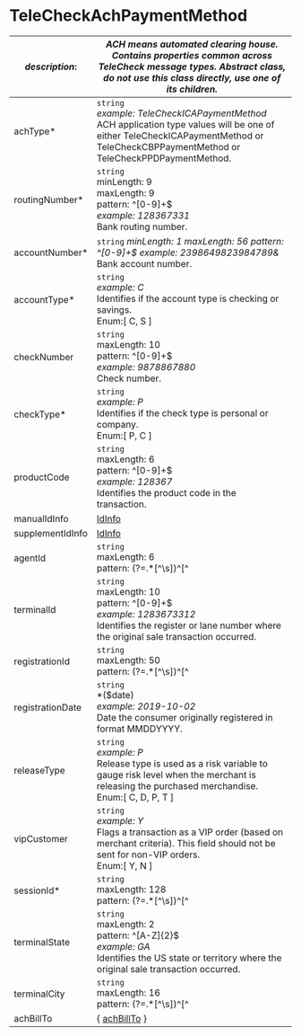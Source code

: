
# TeleCheckAchPaymentMethod

| *description*: | *ACH means automated clearing house. Contains properties common across TeleCheck message types. Abstract class, do not use this class directly, use one of its children.*|
|----|----|
| achType* |    ``` string ```   <br/>  *example: TeleCheckICAPaymentMethod*  <br/> ACH application type values will be one of either TeleCheckICAPaymentMethod or TeleCheckCBPPaymentMethod or TeleCheckPPDPaymentMethod.|
| routingNumber* | ``` string ```  <br/> minLength: 9  <br/> maxLength: 9  <br/> pattern: ^[0-9]+$  <br/> *example: 128367331*  <br/> Bank routing number.|
| accountNumber* | ``` string ```  *minLength: 1 maxLength: 56 pattern: ^[0-9]+$ example: 2398649823984789&* Bank account number.|
| accountType* | ``` string ```  <br/>  *example: C*  <br/> Identifies if the account type is checking or savings.  <br/> Enum:[ C, S ]|
| checkNumber | ``` string ```  <br/> maxLength: 10  <br/> pattern: ^[0-9]+$  <br/> *example: 9878867880*  <br/> Check number.|
| checkType* | ``` string ```   <br/> *example: P*  <br/> Identifies if the check type is personal or company. <br/>  Enum:[ P, C ]|
| productCode | ``` string ```   <br/> maxLength: 6  <br/> pattern: ^[0-9]+$  <br/> *example: 128367*  <br/> Identifies the product code in the transaction.|
| manualIdInfo | [IdInfo](?path=docs/schemas-md/IdInfo.md)|
| supplementIdInfo | [IdInfo](?path=docs/schemas-md/IdInfo.md)|
| agentId | ``` string ```   <br/> maxLength: 6  <br/> pattern: (?=.*[^\s])^[^|]+$ example: RVK001*  <br/> Used to track the agent transaction activity.|
| terminalId | ``` string ```  <br/> maxLength: 10  <br/> pattern: ^[0-9]+$  <br/> *example: 1283673312*  <br/> Identifies the register or lane number where the original sale transaction occurred.|
| registrationId | ``` string ```   <br/> maxLength: 50  <br/> pattern: (?=.*[^\s])^[^|]+$  <br/> *example: 12345*  <br/> Unique ID assigned by the merchant for the consumer (never recycled). It is an additional level of authentication. To use this feature, the merchant must work with TeleCheck Risk to discuss. Registration IDs must not be generated for an existing or returning consumer returns. The single registration ID must be unique per consumer.|
| registrationDate | ``` string ```   <br/> *($date)  <br/> *example: 2019-10-02*  <br/> Date the consumer originally registered in format MMDDYYYY.|
| releaseType | ``` string ```   <br/> *example: P*  <br/> Release type is used as a risk variable to gauge risk level when the merchant is releasing the purchased merchandise. <br/>  Enum:[ C, D, P, T ]|
| vipCustomer | ``` string ```  <br/>  *example: Y*  <br/> Flags a transaction as a VIP order (based on merchant criteria). This field should not be sent for non-VIP orders. <br/>  Enum:[ Y, N ]|
| sessionId* | ``` string ```  <br/> maxLength: 128  <br/> pattern: (?=.*[^\s])^[^|]+$  <br/> *example: fb2e77d.47a0479900504cb3ab4a1f626d174d2d*  <br/> Session identifier.|
| terminalState | ``` string ```   <br/> maxLength: 2  <br/> pattern: ^[A-Z]{2}$ <br/> *example: GA*  <br/> Identifies the US state or territory where the original sale transaction occurred.|
| terminalCity | ``` string ```  <br/> maxLength: 16  <br/> pattern: (?=.*[^\s])^[^|]+$  <br/> *example: Atlanta* <br/>  Identifies the city where the original sale transaction occurred.|
| achBillTo |{ [achBillTo](?path=docs/schemas-md/AchBillTo.md) }|  








